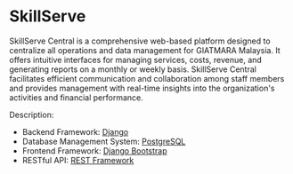 # SkillServe

SkillServe Central is a comprehensive web-based platform designed to centralize all operations and data management for GIATMARA Malaysia. It offers intuitive interfaces for managing services, costs, revenue, and generating reports on a monthly or weekly basis. SkillServe Central facilitates efficient communication and collaboration among staff members and provides management with real-time insights into the organization's activities and financial performance.

Description:

- Backend Framework: [Django](https://www.djangoproject.com/)
- Database Management System: [PostgreSQL](https://www.postgresql.org/)
- Frontend Framework: [Django Bootstrap](https://getbootstrap.com/)
- RESTful API: [REST Framework](https://www.django-rest-framework.org/)
